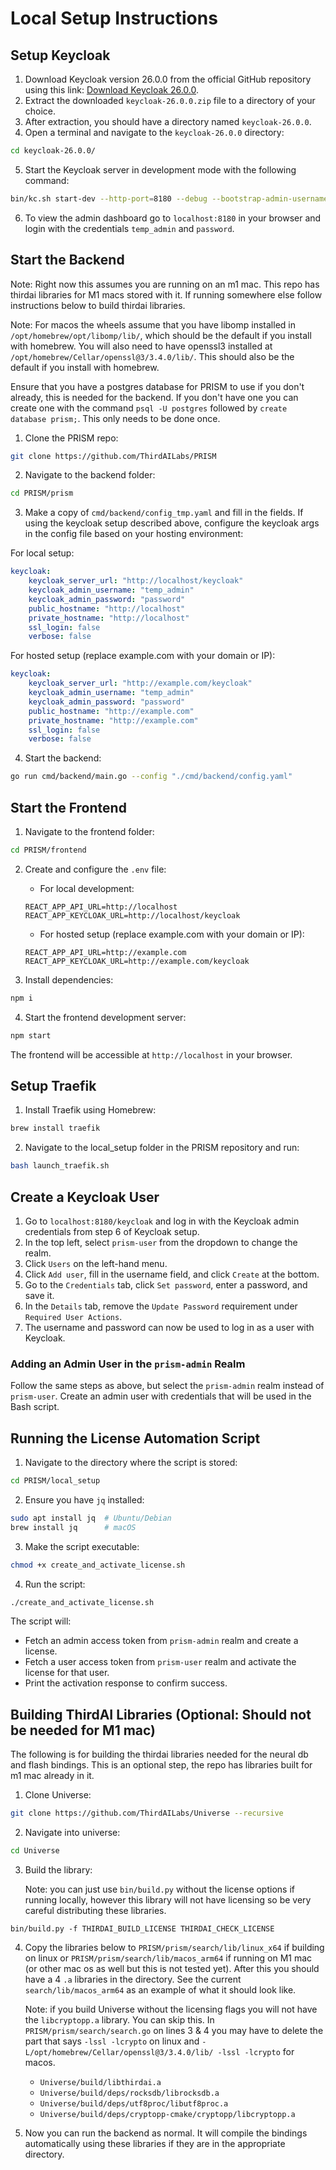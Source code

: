 # Local Setup Instructions

## Setup Keycloak

1. Download Keycloak version 26.0.0 from the official GitHub repository using this link: [Download Keycloak 26.0.0](https://github.com/keycloak/keycloak/releases/download/26.0.0/keycloak-26.0.0.zip).
2. Extract the downloaded `keycloak-26.0.0.zip` file to a directory of your choice.
3. After extraction, you should have a directory named `keycloak-26.0.0`.
4. Open a terminal and navigate to the `keycloak-26.0.0` directory:
```bash
cd keycloak-26.0.0/
```
5. Start the Keycloak server in development mode with the following command:
```bash
bin/kc.sh start-dev --http-port=8180 --debug --bootstrap-admin-username temp_admin --bootstrap-admin-password password --hostname-strict false --proxy-headers forwarded --http-relative-path /keycloak
```
6. To view the admin dashboard go to `localhost:8180` in your browser and login with the credentials `temp_admin` and `password`. 

## Start the Backend
Note: Right now this assumes you are running on an m1 mac. This repo has thirdai libraries for M1 macs stored with it. If running somewhere else follow instructions below to build thirdai libraries.

Note: For macos the wheels assume that you have libomp installed in `/opt/homebrew/opt/libomp/lib/`, which should be the default if you install with homebrew. You will also need to have openssl3 installed at `/opt/homebrew/Cellar/openssl@3/3.4.0/lib/`. This should also be the default if you install with homebrew.

Ensure that you have a postgres database for PRISM to use if you don't already, this is needed for the backend. If you don't have one you can create one with the command `psql -U postgres` followed by `create database prism;`. This only needs to be done once.

1. Clone the PRISM repo:
```bash
git clone https://github.com/ThirdAILabs/PRISM
```
2. Navigate to the backend folder:
```bash
cd PRISM/prism
```
3. Make a copy of `cmd/backend/config_tmp.yaml` and fill in the fields. If using the keycloak setup described above, configure the keycloak args in the config file based on your hosting environment:

For local setup:
```yaml
keycloak:
    keycloak_server_url: "http://localhost/keycloak"
    keycloak_admin_username: "temp_admin"
    keycloak_admin_password: "password"
    public_hostname: "http://localhost"
    private_hostname: "http://localhost"
    ssl_login: false
    verbose: false
```

For hosted setup (replace example.com with your domain or IP):
```yaml
keycloak:
    keycloak_server_url: "http://example.com/keycloak"
    keycloak_admin_username: "temp_admin"
    keycloak_admin_password: "password"
    public_hostname: "http://example.com"
    private_hostname: "http://example.com"
    ssl_login: false
    verbose: false
```

4. Start the backend: 
```bash
go run cmd/backend/main.go --config "./cmd/backend/config.yaml"
```

## Start the Frontend

1. Navigate to the frontend folder:
```bash
cd PRISM/frontend
```

2. Create and configure the `.env` file:
    - For local development:
    ```
    REACT_APP_API_URL=http://localhost
    REACT_APP_KEYCLOAK_URL=http://localhost/keycloak
    ```
    - For hosted setup (replace example.com with your domain or IP):
    ```
    REACT_APP_API_URL=http://example.com
    REACT_APP_KEYCLOAK_URL=http://example.com/keycloak
    ```

3. Install dependencies:
```bash
npm i
```

4. Start the frontend development server:
```bash
npm start
```

The frontend will be accessible at `http://localhost` in your browser.

## Setup Traefik

1. Install Traefik using Homebrew:
```bash
brew install traefik
```
2. Navigate to the local_setup folder in the PRISM repository and run:
```bash
bash launch_traefik.sh
```

## Create a Keycloak User
1. Go to `localhost:8180/keycloak` and log in with the Keycloak admin credentials from step 6 of Keycloak setup.
2. In the top left, select `prism-user` from the dropdown to change the realm.
3. Click `Users` on the left-hand menu.
4. Click `Add user`, fill in the username field, and click `Create` at the bottom.
5. Go to the `Credentials` tab, click `Set password`, enter a password, and save it.
6. In the `Details` tab, remove the `Update Password` requirement under `Required User Actions`.
7. The username and password can now be used to log in as a user with Keycloak.

### **Adding an Admin User in the `prism-admin` Realm**
Follow the same steps as above, but select the `prism-admin` realm instead of `prism-user`. Create an admin user with credentials that will be used in the Bash script.

## Running the License Automation Script
1. Navigate to the directory where the script is stored:
```bash
cd PRISM/local_setup
```
2. Ensure you have `jq` installed:
```bash
sudo apt install jq  # Ubuntu/Debian
brew install jq      # macOS
```
3. Make the script executable:
```bash
chmod +x create_and_activate_license.sh
```
4. Run the script:
```bash
./create_and_activate_license.sh
```

The script will:
- Fetch an admin access token from `prism-admin` realm and create a license.
- Fetch a user access token from `prism-user` realm and activate the license for that user.
- Print the activation response to confirm success.

## Building ThirdAI Libraries (Optional: Should not be needed for M1 mac)

The following is for building the thirdai libraries needed for the neural db and flash bindings. This is an optional step, the repo has libraries built for m1 mac already in it.

1. Clone Universe:
```bash
git clone https://github.com/ThirdAILabs/Universe --recursive
```
2. Navigate into universe:
```bash
cd Universe
```
3. Build the library: 
  
    Note: you can just use `bin/build.py` without the license options if running locally, however this library will not have licensing so be very careful distributing these libraries. 
```
bin/build.py -f THIRDAI_BUILD_LICENSE THIRDAI_CHECK_LICENSE
```
  

4. Copy the libraries below to `PRISM/prism/search/lib/linux_x64` if building on linux or `PRISM/prism/search/lib/macos_arm64` if running on M1 mac (or other mac os as well but this is not tested yet). After this you should have a 4 `.a` libraries in the directory. See the current `search/lib/macos_arm64` as an example of what it should look like. 
  
    Note: if you build Universe without the licensing flags you will not have the `libcryptopp.a` library. You can skip this. In `PRISM/prism/search/search.go` on lines 3 & 4 you may have to delete the part that says `-lssl -lcrypto` on linux and `-L/opt/homebrew/Cellar/openssl@3/3.4.0/lib/ -lssl -lcrypto` for macos.
    - `Universe/build/libthirdai.a`
    - `Universe/build/deps/rocksdb/librocksdb.a`
    - `Universe/build/deps/utf8proc/libutf8proc.a`
    - `Universe/build/deps/cryptopp-cmake/cryptopp/libcryptopp.a`

5. Now you can run the backend as normal. It will compile the bindings automatically using these libraries if they are in the appropriate directory.